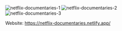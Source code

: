 ![netflix-documentaries-1](https://github.com/ASV185/netflix-documentaries/assets/74805696/c8cc2f1b-0810-4772-96aa-a598398e7752)
![netflix-documentaries-2](https://github.com/ASV185/netflix-documentaries/assets/74805696/c6ebb3fb-ac0a-4760-86a9-2598fe9a7b51)
![netflix-documentaries-3](https://github.com/ASV185/netflix-documentaries/assets/74805696/6fc6610e-1b49-42a0-a206-40b8b385a5ec)

Website: https://netflix-documentaries.netlify.app/
